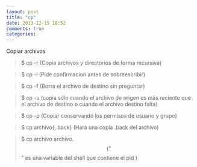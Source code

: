 ```yaml
---
layout: post
title: "cp"
date: 2013-12-15 18:52
comments: true
categories: 
---
```

Copiar archivos

>$ cp -r  (Copia archivos y directorios de forma recursiva) 

>$ cp -i   (Pide confirmacion antes de sobreescribir) 

>$ cp -f   (Borra el archivo de destino sin preguntar)

>$ cp -u  (copia sólo cuando el archivo de origen es más reciente que el archivo de destino o cuando el archivo destino falta)

>$ cp -p  (Copiar conservando los permisos de usuario y grupo)

>$ cp archivo{,.back} (Hará una copia .back del archivo)

>$ cp archivo archivo.$$ (“$$” es una variable del shell que contiene el pid )

